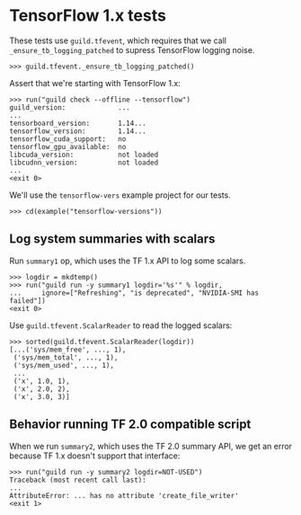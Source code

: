 # TensorFlow 1.x tests

These tests use `guild.tfevent`, which requires that we call
`_ensure_tb_logging_patched` to supress TensorFlow logging noise.

    >>> guild.tfevent._ensure_tb_logging_patched()

Assert that we're starting with TensorFlow 1.x:

    >>> run("guild check --offline --tensorflow")
    guild_version:             ...
    ...
    tensorboard_version:       1.14...
    tensorflow_version:        1.14...
    tensorflow_cuda_support:   no
    tensorflow_gpu_available:  no
    libcuda_version:           not loaded
    libcudnn_version:          not loaded
    ...
    <exit 0>

We'll use the `tensorflow-vers` example project for our tests.

    >>> cd(example("tensorflow-versions"))

## Log system summaries with scalars

Run `summary1` op, which uses the TF 1.x API to log some scalars.

    >>> logdir = mkdtemp()
    >>> run("guild run -y summary1 logdir='%s'" % logdir,
    ...     ignore=["Refreshing", "is deprecated", "NVIDIA-SMI has failed"])
    <exit 0>

Use `guild.tfevent.ScalarReader` to read the logged scalars:

    >>> sorted(guild.tfevent.ScalarReader(logdir))
    [...('sys/mem_free', ..., 1),
     ('sys/mem_total', ..., 1),
     ('sys/mem_used', ..., 1),
     ...
     ('x', 1.0, 1),
     ('x', 2.0, 2),
     ('x', 3.0, 3)]

## Behavior running TF 2.0 compatible script

When we run `summary2`, which uses the TF 2.0 summary API, we get an
error because TF 1.x doesn't support that interface:

    >>> run("guild run -y summary2 logdir=NOT-USED")
    Traceback (most recent call last):
    ...
    AttributeError: ... has no attribute 'create_file_writer'
    <exit 1>
